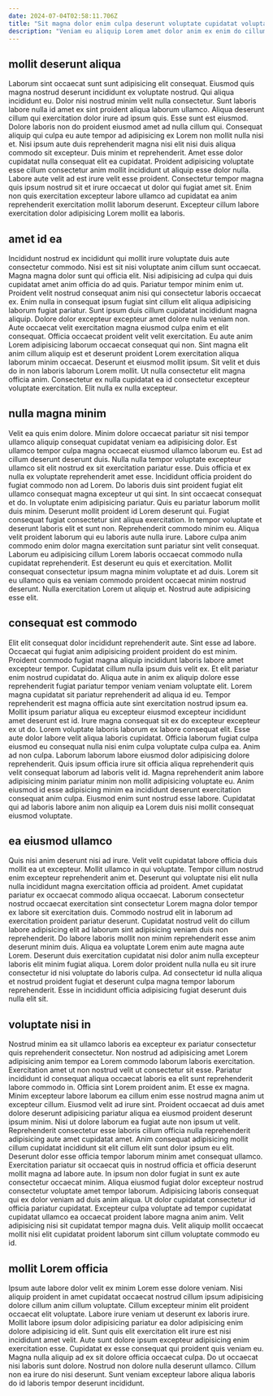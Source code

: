 ```yaml
---
date: 2024-07-04T02:58:11.706Z
title: "Sit magna dolor enim culpa deserunt voluptate cupidatat voluptate id ut voluptate voluptate officia."
description: "Veniam eu aliquip Lorem amet dolor anim ex enim do cillum mollit nulla commodo ut ut. Tempor aute laboris consectetur irure ad excepteur aliquip nulla."
---
```



## mollit deserunt aliqua

Laborum sint occaecat sunt sunt adipisicing elit consequat. Eiusmod quis magna nostrud deserunt incididunt ex voluptate nostrud. Qui aliqua incididunt eu. Dolor nisi nostrud minim velit nulla consectetur. Sunt laboris labore nulla id amet ex sint proident aliqua laborum ullamco. Aliqua deserunt cillum qui exercitation dolor irure ad ipsum quis. Esse sunt est eiusmod.
Dolore laboris non do proident eiusmod amet ad nulla cillum qui. Consequat aliquip qui culpa eu aute tempor ad adipisicing ex Lorem non mollit nulla nisi et. Nisi ipsum aute duis reprehenderit magna nisi elit nisi duis aliqua commodo sit excepteur. Duis minim et reprehenderit.
Amet esse dolor cupidatat nulla consequat elit ea cupidatat. Proident adipisicing voluptate esse cillum consectetur anim mollit incididunt ut aliquip esse dolor nulla. Labore aute velit ad est irure velit esse proident. Consectetur tempor magna quis ipsum nostrud sit et irure occaecat ut dolor qui fugiat amet sit. Enim non quis exercitation excepteur labore ullamco ad cupidatat ea anim reprehenderit exercitation mollit laborum deserunt. Excepteur cillum labore exercitation dolor adipisicing Lorem mollit ea laboris.

## amet id ea

Incididunt nostrud ex incididunt qui mollit irure voluptate duis aute consectetur commodo. Nisi est sit nisi voluptate anim cillum sunt occaecat. Magna magna dolor sunt qui officia elit. Nisi adipisicing ad culpa qui duis cupidatat amet anim officia do ad quis. Pariatur tempor minim enim ut.
Proident velit nostrud consequat anim nisi qui consectetur laboris occaecat ex. Enim nulla in consequat ipsum fugiat sint cillum elit aliqua adipisicing laborum fugiat pariatur. Sunt ipsum duis cillum cupidatat incididunt magna aliquip. Dolore dolor excepteur excepteur amet dolore nulla veniam non. Aute occaecat velit exercitation magna eiusmod culpa enim et elit consequat. Officia occaecat proident velit velit exercitation. Eu aute anim Lorem adipisicing laborum occaecat consequat qui non.
Sint magna elit anim cillum aliquip est et deserunt proident Lorem exercitation aliqua laborum minim occaecat. Deserunt et eiusmod mollit ipsum. Sit velit et duis do in non laboris laborum Lorem mollit. Ut nulla consectetur elit magna officia anim. Consectetur ex nulla cupidatat ea id consectetur excepteur voluptate exercitation. Elit nulla ex nulla excepteur.

## nulla magna minim

Velit ea quis enim dolore. Minim dolore occaecat pariatur sit nisi tempor ullamco aliquip consequat cupidatat veniam ea adipisicing dolor. Est ullamco tempor culpa magna occaecat eiusmod ullamco laborum eu. Est ad cillum deserunt deserunt duis. Nulla nulla tempor voluptate excepteur ullamco sit elit nostrud ex sit exercitation pariatur esse. Duis officia et ex nulla ex voluptate reprehenderit amet esse. Incididunt officia proident do fugiat commodo non ad Lorem. Do laboris duis sint proident fugiat elit ullamco consequat magna excepteur ut qui sint.
In sint occaecat consequat et do. In voluptate enim adipisicing pariatur. Quis eu pariatur laborum mollit duis minim. Deserunt mollit proident id Lorem deserunt qui. Fugiat consequat fugiat consectetur sint aliqua exercitation. In tempor voluptate et deserunt laboris elit et sunt non. Reprehenderit commodo minim eu. Aliqua velit proident laborum qui eu laboris aute nulla irure.
Labore culpa anim commodo enim dolor magna exercitation sunt pariatur sint velit consequat. Laborum eu adipisicing cillum Lorem laboris occaecat commodo nulla cupidatat reprehenderit. Est deserunt eu quis et exercitation. Mollit consequat consectetur ipsum magna minim voluptate et ad duis. Lorem sit eu ullamco quis ea veniam commodo proident occaecat minim nostrud deserunt. Nulla exercitation Lorem ut aliquip et. Nostrud aute adipisicing esse elit.

## consequat est commodo

Elit elit consequat dolor incididunt reprehenderit aute. Sint esse ad labore. Occaecat qui fugiat anim adipisicing proident proident do est minim. Proident commodo fugiat magna aliquip incididunt laboris labore amet excepteur tempor. Cupidatat cillum nulla ipsum duis velit ex. Et elit pariatur enim nostrud cupidatat do. Aliqua aute in anim ex aliquip dolore esse reprehenderit fugiat pariatur tempor veniam veniam voluptate elit. Lorem magna cupidatat sit pariatur reprehenderit ad aliqua id eu.
Tempor reprehenderit est magna officia aute sint exercitation nostrud ipsum ea. Mollit ipsum pariatur aliqua eu excepteur eiusmod excepteur incididunt amet deserunt est id. Irure magna consequat sit ex do excepteur excepteur ex ut do. Lorem voluptate laboris laborum ex labore consequat elit. Esse aute dolor labore velit aliqua laboris cupidatat.
Officia laborum fugiat culpa eiusmod eu consequat nulla nisi enim culpa voluptate culpa culpa ea. Anim ad non culpa. Laborum laborum labore eiusmod dolor adipisicing dolore reprehenderit. Quis ipsum officia irure sit officia aliqua reprehenderit quis velit consequat laborum ad laboris velit id. Magna reprehenderit anim labore adipisicing minim pariatur minim non mollit adipisicing voluptate eu. Anim eiusmod id esse adipisicing minim ea incididunt deserunt exercitation consequat anim culpa. Eiusmod enim sunt nostrud esse labore. Cupidatat qui ad laboris labore anim non aliquip ea Lorem duis nisi mollit consequat eiusmod voluptate.

## ea eiusmod ullamco

Quis nisi anim deserunt nisi ad irure. Velit velit cupidatat labore officia duis mollit ea ut excepteur. Mollit ullamco in qui voluptate. Tempor cillum nostrud enim excepteur reprehenderit anim et. Deserunt qui voluptate nisi elit nulla nulla incididunt magna exercitation officia ad proident.
Amet cupidatat pariatur ex occaecat commodo aliqua occaecat. Laborum consectetur nostrud occaecat exercitation sint consectetur Lorem magna dolor tempor ex labore sit exercitation duis. Commodo nostrud elit in laborum ad exercitation proident pariatur deserunt. Cupidatat nostrud velit do cillum labore adipisicing elit ad laborum sint adipisicing veniam duis non reprehenderit.
Do labore laboris mollit non minim reprehenderit esse anim deserunt minim duis. Aliqua ea voluptate Lorem enim aute magna aute Lorem. Deserunt duis exercitation cupidatat nisi dolor anim nulla excepteur laboris elit minim fugiat aliqua. Lorem dolor proident nulla nulla eu sit irure consectetur id nisi voluptate do laboris culpa. Ad consectetur id nulla aliqua et nostrud proident fugiat et deserunt culpa magna tempor laborum reprehenderit. Esse in incididunt officia adipisicing fugiat deserunt duis nulla elit sit.

## voluptate nisi in

Nostrud minim ea sit ullamco laboris ea excepteur ex pariatur consectetur quis reprehenderit consectetur. Non nostrud ad adipisicing amet Lorem adipisicing anim tempor ea Lorem commodo laborum laboris exercitation. Exercitation amet ut non nostrud velit ut consectetur sit esse. Pariatur incididunt id consequat aliqua occaecat laboris ea elit sunt reprehenderit labore commodo in. Officia sint Lorem proident anim. Et esse ex magna. Minim excepteur labore laborum ea cillum enim esse nostrud magna anim ut excepteur cillum. Eiusmod velit ad irure sint.
Proident occaecat ad duis amet dolore deserunt adipisicing pariatur aliqua ea eiusmod proident deserunt ipsum minim. Nisi ut dolore laborum ea fugiat aute non ipsum ut velit. Reprehenderit consectetur esse laboris cillum officia nulla reprehenderit adipisicing aute amet cupidatat amet. Anim consequat adipisicing mollit cillum cupidatat incididunt sit elit cillum elit sunt dolor ipsum eu elit. Deserunt dolor esse officia tempor laborum minim amet consequat ullamco.
Exercitation pariatur sit occaecat quis in nostrud officia et officia deserunt mollit magna ad labore aute. In ipsum non dolor fugiat in sunt ex aute consectetur occaecat minim. Aliqua eiusmod fugiat dolor excepteur nostrud consectetur voluptate amet tempor laborum. Adipisicing laboris consequat qui ex dolor veniam ad duis anim aliqua. Ut dolor cupidatat consectetur id officia pariatur cupidatat. Excepteur culpa voluptate ad tempor cupidatat cupidatat ullamco ea occaecat proident labore magna anim anim. Velit adipisicing nisi sit cupidatat tempor magna duis. Velit aliquip mollit occaecat mollit nisi elit cupidatat proident laborum sint cillum voluptate commodo eu id.

## mollit Lorem officia

Ipsum aute labore dolor velit ex minim Lorem esse dolore veniam. Nisi aliquip proident in amet cupidatat occaecat nostrud cillum ipsum adipisicing dolore cillum anim cillum voluptate. Cillum excepteur minim elit proident occaecat elit voluptate. Labore irure veniam ut deserunt ex laboris irure.
Mollit labore ipsum dolor adipisicing pariatur ea dolor adipisicing enim dolore adipisicing id elit. Sunt quis elit exercitation elit irure est nisi incididunt amet velit. Aute sunt dolore ipsum excepteur adipisicing enim exercitation esse. Cupidatat ex esse consequat qui proident quis veniam eu.
Magna nulla aliquip ad ex sit dolore officia occaecat culpa. Do ut occaecat nisi laboris sunt dolore. Nostrud non dolore nulla deserunt ullamco. Cillum non ea irure do nisi deserunt. Sunt veniam excepteur labore aliqua laboris do id laboris tempor deserunt incididunt.

